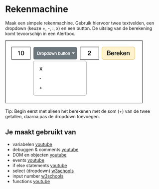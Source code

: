 # Rekenmachine

Maak een simpele rekenmachine. Gebruik hiervoor twee textvelden, een dropdown (keuze +, -, :, x) en een button. De uitslag van de berekening komt tevoorschijn in een Alertbox.

![Quote ui](images/Rekenmachine-ui.png)

Tip: Begin eerst met alleen het berekenen met de som (+) van de twee getallen, daarna pas de dropdown toevoegen.

## Je maakt gebruikt van
- variabelen [youtube](https://www.youtube.com/watch?v=oTKpXoqZims)
- debuggen & comments [youtube](https://www.youtube.com/watch?v=XUYCOm38SWY)
- DOM en objecten [youtube](https://www.youtube.com/watch?v=k81rBKqwDhU)
- events [youtube](https://www.youtube.com/watch?v=6jYEabxJXxg)
- if else statements [youtube](https://www.youtube.com/watch?v=ndXEEG3kZOU)
- select (dropdown) [w3schools](https://www.w3schools.com/tags/tag_select.asp)
- input number [w3schools](https://www.w3schools.com/tags/att_input_type_number.asp)
- functions [youtube](https://www.youtube.com/watch?v=zC5cvaETdyQ)